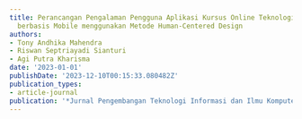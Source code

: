 ```yaml
---
title: Perancangan Pengalaman Pengguna Aplikasi Kursus Online Teknologi Informasi
  berbasis Mobile menggunakan Metode Human-Centered Design
authors:
- Tony Andhika Mahendra
- Riswan Septriayadi Sianturi
- Agi Putra Kharisma
date: '2023-01-01'
publishDate: '2023-12-10T00:15:33.080482Z'
publication_types:
- article-journal
publication: '*Jurnal Pengembangan Teknologi Informasi dan Ilmu Komputer*'
---
```

